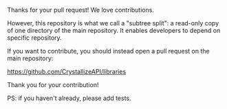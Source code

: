 Thanks for your pull request! We love contributions.

However, this repository is what we call a "subtree split": a read-only copy of one directory of the main repository. It enables developers to depend on specific repository.

If you want to contribute, you should instead open a pull request on the main repository:

https://github.com/CrystallizeAPI/libraries

Thank you for your contribution!

PS: if you haven't already, please add tests.
